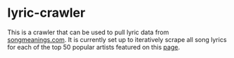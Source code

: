 # lyric-crawler
This is a crawler that can be used to pull lyric data from [songmeanings.com](http://songmeanings.com). It is currently set up to iteratively scrape all song lyrics for each of the top 50 popular artists featured on this [page](http://songmeanings.com/artist/directory/main/popular/).  
